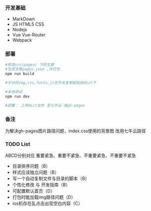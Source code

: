 ### 开发基础
- MarkDown
- JS HTML5 CSS
- Nodejs
- Vue Vue-Router
- Webpack

### 部署
```bash
#修改src/pages/ 下的文章
#生成文章pages.json ,并打包
npm run build

#手动将img,css,fonts,js文件夹复制粘贴到dist下

#本地测试
npm run dev 

#部署： 上传dist文件 至七牛云 或gh-pages
```
### 备注
为解决gh-pages图片路径问题，index.css使用的背景图 改用七牛云路径

### TODO List
ABCD分别对应 重要紧急、重要不紧急、不重要紧急、不重要不紧急
- 目录排序问题（B）
- 样式应该独立问题（B）
- 写一个自动复制文件与目录的脚本（B）
- 个性化修改 与 开发指南（B）
- 可配置默认首页（D）
- 打包时能加载img路径问题（D）
- ios机存在乱点击出现空白内容（C）